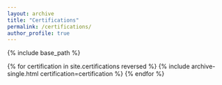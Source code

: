 ```yaml
---
layout: archive
title: "Certifications"
permalink: /certifications/
author_profile: true
---
```


{% include base_path %}

{% for certification in site.certifications reversed %}
  {% include archive-single.html certification=certification %}
{% endfor %}
